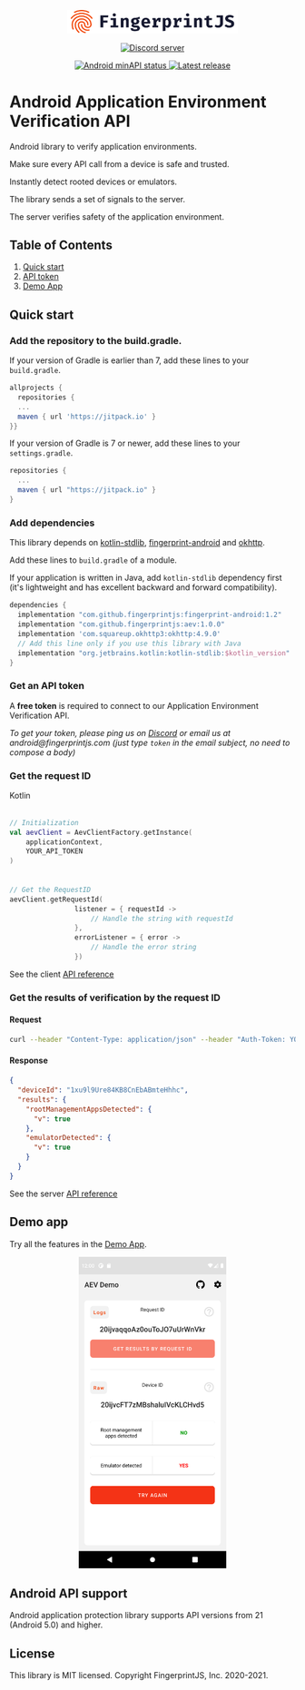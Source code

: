 <p align="center">
  <a href="https://fingerprintjs.com">
    <img src="resources/logo.svg" alt="FingerprintJS" width="300px" />
  </a>
</p>
<p align="center">
  <a href="https://discord.gg/39EpE2neBg">
    <img src="https://img.shields.io/discord/852099967190433792?style=logo&label=Discord&logo=Discord&logoColor=white" alt="Discord server">
  </a>
</p>
<p align="center">
    <a href="https://android-arsenal.com/api?level=21">
    <img src="https://img.shields.io/badge/API-21%2B-brightgreen.svg" alt="Android minAPI status">
  </a>
     <a href="https://jitpack.io/#fingerprintjs/aev">
    <img src="https://jitpack.io/v/fingerprintjs/aev.svg" alt="Latest release">
  </a>

</p>


# Android Application Environment Verification API

Android library to verify application environments. 

Make sure every API call from a device is safe and trusted. 

Instantly detect rooted devices or emulators. 

The library sends a set of signals to the server.

The server verifies safety of the application environment.


## Table of Contents
1. [Quick start](#quick-start)
2. [API token](#get-an-api-token)
3. [Demo App](#demo-app)



## Quick start

### Add the repository to the build.gradle.

If your version of Gradle is earlier than 7, add these lines to your `build.gradle`.


```gradle
allprojects {	
  repositories {
  ...
  maven { url 'https://jitpack.io' }	
}}
```

If your version of Gradle is 7 or newer, add these lines to your `settings.gradle`.
```gradle
repositories {
  ...
  maven { url "https://jitpack.io" }
}
```

### Add dependencies

This library depends on [kotlin-stdlib](https://kotlinlang.org/api/latest/jvm/stdlib/), [fingerprint-android](https://github.com/fingerprintjs/fingerprint-android) and [okhttp](https://github.com/square/okhttp).
 
Add these lines to `build.gradle` of a module.

If your application is written in Java, add `kotlin-stdlib` dependency first (it's lightweight and has excellent backward and forward compatibility).

```gradle
dependencies {
  implementation "com.github.fingerprintjs:fingerprint-android:1.2"
  implementation "com.github.fingerprintjs:aev:1.0.0"
  implementation 'com.squareup.okhttp3:okhttp:4.9.0'
  // Add this line only if you use this library with Java
  implementation "org.jetbrains.kotlin:kotlin-stdlib:$kotlin_version"
}

```

### Get an API token

A **free token** is required to connect to our Application Environment Verification API.

_To get your token, please ping us on [Discord](https://discord.gg/7NWETgnW) or email us at android@fingerprintjs.com_
_(just type `token` in the email subject, no need to compose a body)_
<br/>

### Get the request ID

Kotlin

```kotlin

// Initialization
val aevClient = AevClientFactory.getInstance(
    applicationContext,
    YOUR_API_TOKEN
)


// Get the RequestID
aevClient.getRequestId(
                listener = { requestId ->
                    // Handle the string with requestId
                },
                errorListener = { error ->
                    // Handle the error string
                })

```

See the client [API reference](docs/client_api.md)

### Get the results of verification by the request ID

#### Request
```sh
curl --header "Content-Type: application/json" --header "Auth-Token: YOUR_API_TOKEN" https://app-protect.fpapi.io/api/v1/results?id=YOUR_REQUEST_ID

```

#### Response
```json
{
  "deviceId": "1xu9l9Ure84KB8CnEbABmteHhhc",
  "results": {
    "rootManagementAppsDetected": {
      "v": true
    },
    "emulatorDetected": {
      "v": true
    }
  }
}
```

See the server [API reference](docs/server_api.md)

## Demo app

Try all the features in the [Demo App](https://github.com/fingerprintjs/aev/releases).

<p align="center">
    <img src="resources/demoapp.png" alt="PlaygroundApp" width="260px" />
</p>


## Android API support

Android application protection library  supports API versions from 21 (Android 5.0) and higher.


## License

This library is MIT licensed.
Copyright FingerprintJS, Inc. 2020-2021.
